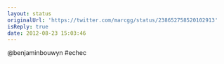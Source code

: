 ```yaml
---
layout: status
originalUrl: 'https://twitter.com/marcgg/status/238652758520102913'
isReply: true
date: 2012-08-23 15:03:46
---
```


@benjaminbouwyn #echec
